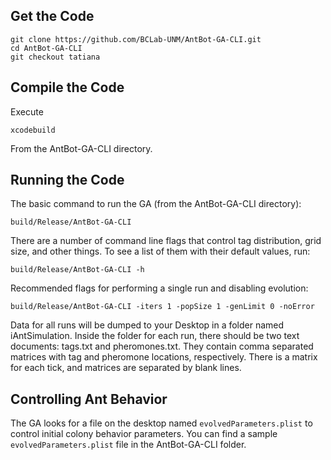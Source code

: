 Get the Code
---

    git clone https://github.com/BCLab-UNM/AntBot-GA-CLI.git
    cd AntBot-GA-CLI
    git checkout tatiana

Compile the Code
---

Execute

    xcodebuild

From the AntBot-GA-CLI directory.

Running the Code
---

The basic command to run the GA (from the AntBot-GA-CLI directory):

    build/Release/AntBot-GA-CLI

There are a number of command line flags that control tag distribution, grid size, and other things.  To see a list of them with their default values, run:

    build/Release/AntBot-GA-CLI -h

Recommended flags for performing a single run and disabling evolution:

    build/Release/AntBot-GA-CLI -iters 1 -popSize 1 -genLimit 0 -noError

Data for all runs will be dumped to your Desktop in a folder named iAntSimulation.  Inside the folder for each run, there should be two text documents: tags.txt and pheromones.txt.  They contain comma separated matrices with tag and pheromone locations, respectively.  There is a matrix for each tick, and matrices are separated by blank lines.

Controlling Ant Behavior
---

The GA looks for a file on the desktop named `evolvedParameters.plist` to control initial colony behavior parameters.  You can find a sample `evolvedParameters.plist` file in the AntBot-GA-CLI folder.
